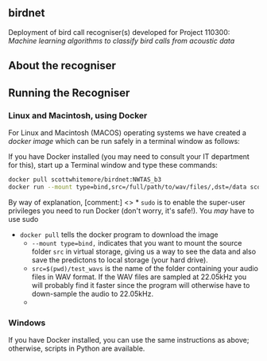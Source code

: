 ## birdnet
Deployment of bird call recogniser(s) developed for Project 110300: *Machine learning algorithms to classify bird calls from acoustic data*

## About the recogniser

## Running the Recogniser

### Linux and Macintosh, using Docker
For Linux and Macintosh (MACOS) operating systems we have created a *docker image* which can be run safely in a terminal window as follows:

If you have Docker installed (you may need to consult your IT department for this), start up a Terminal window and type these commands:

```bash
docker pull scottwhitemore/birdnet:NWTAS_b3
docker run --mount type=bind,src=/full/path/to/wav/files/,dst=/data scottwhitemore/birdnet:NWTAS_b3
```

By way of explanation, 
[comment:] <> * `sudo` is to enable the super-user privileges you need to run Docker (don't worry, it's safe!).  You *may* have to use sudo
 * `docker pull` tells the docker program to download the image
   - `--mount type=bind,` indicates that you want to mount the source folder `src` in virtual storage, giving us a way to see the data and also save the predictons to local storage (your hard drive).
   - `src=$(pwd)/test_wavs` is the name of the folder containing your audio files in WAV format.  If the WAV files are sampled at 22.05kHz you will probably find it faster since the program will otherwise have to down-sample the audio to 22.05kHz.
   - 

### Windows
If you have Docker installed, you can use the same instructions as above; otherwise, scripts in Python are available.

